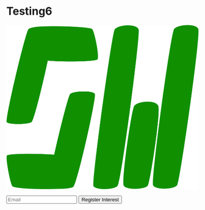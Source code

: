 # Testing6

![SW Logo](/docs/assets/images/Logo_4.png)

<form
  id="fs-frm"
  name="interest-form"
  accept-charset="utf-8"
  action="https://formspree.io/f/xbjqedrr"
  method="POST"
>
  <label>
    <input type="email" name="_replyto" id="email-address" placeholder="Email" required="">
  </label>
  <!-- your other form fields go here -->
  <input type="submit" value="Register Interest">  
</form>